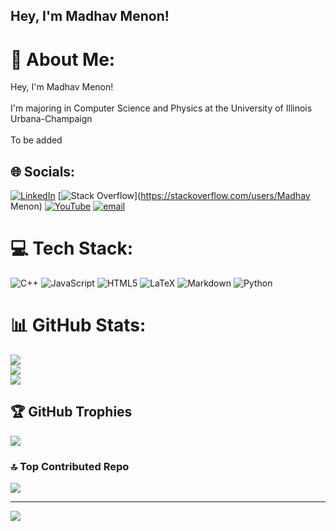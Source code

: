 ## Hey, I'm Madhav Menon!

# 💫 About Me:
Hey, I'm Madhav Menon!<br><br>I'm majoring in Computer Science and Physics at the University of Illinois Urbana-Champaign<br><br>To be added


## 🌐 Socials:
[![LinkedIn](https://img.shields.io/badge/LinkedIn-%230077B5.svg?logo=linkedin&logoColor=white)](https://linkedin.com/in/https://www.linkedin.com/in/madhav-menon-867009217/) [![Stack Overflow](https://img.shields.io/badge/-Stackoverflow-FE7A16?logo=stack-overflow&logoColor=white)](https://stackoverflow.com/users/Madhav Menon) [![YouTube](https://img.shields.io/badge/YouTube-%23FF0000.svg?logo=YouTube&logoColor=white)](https://youtube.com/@https://www.youtube.com/@madhavmenon10) [![email](https://img.shields.io/badge/Email-D14836?logo=gmail&logoColor=white)](mailto:madhav4@illinois.edu) 

# 💻 Tech Stack:
![C++](https://img.shields.io/badge/c++-%2300599C.svg?style=for-the-badge&logo=c%2B%2B&logoColor=white) ![JavaScript](https://img.shields.io/badge/javascript-%23323330.svg?style=for-the-badge&logo=javascript&logoColor=%23F7DF1E) ![HTML5](https://img.shields.io/badge/html5-%23E34F26.svg?style=for-the-badge&logo=html5&logoColor=white) ![LaTeX](https://img.shields.io/badge/latex-%23008080.svg?style=for-the-badge&logo=latex&logoColor=white) ![Markdown](https://img.shields.io/badge/markdown-%23000000.svg?style=for-the-badge&logo=markdown&logoColor=white) ![Python](https://img.shields.io/badge/python-3670A0?style=for-the-badge&logo=python&logoColor=ffdd54)
# 📊 GitHub Stats:
![](https://github-readme-stats.vercel.app/api?username=MadhavMenon10&theme=onedark&hide_border=false&include_all_commits=true&count_private=true)<br/>
![](https://nirzak-streak-stats.vercel.app/?user=MadhavMenon10&theme=onedark&hide_border=false)<br/>
![](https://github-readme-stats.vercel.app/api/top-langs/?username=MadhavMenon10&theme=onedark&hide_border=false&include_all_commits=true&count_private=true&layout=compact)

## 🏆 GitHub Trophies
![](https://github-profile-trophy.vercel.app/?username=MadhavMenon10&theme=radical&no-frame=false&no-bg=true&margin-w=4)

### 🔝 Top Contributed Repo
![](https://github-contributor-stats.vercel.app/api?username=MadhavMenon10&limit=5&theme=dark&combine_all_yearly_contributions=true)

---
[![](https://visitcount.itsvg.in/api?id=MadhavMenon10&icon=0&color=0)](https://visitcount.itsvg.in)

<!-- Proudly created with GPRM ( https://gprm.itsvg.in ) -->
